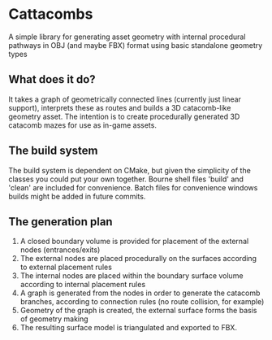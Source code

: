 # Cattacombs
A simple library for generating asset geometry with internal procedural pathways in OBJ (and maybe FBX) format using basic standalone geometry types

## What does it do?
It takes a graph of geometrically connected lines (currently just linear support), interprets these as routes and builds a 3D catacomb-like geometry asset.
The intention is to create procedurally generated 3D catacomb mazes for use as in-game assets.

## The build system
The build system is dependent on CMake, but given the simplicity of the classes you could put your own together.
Bourne shell files 'build' and 'clean' are included for convenience. Batch files for convenience windows builds might be added in future commits.

## The generation plan
1. A closed boundary volume is provided for placement of the external nodes (entrances/exits)
2. The external nodes are placed procedurally on the surfaces according to external placement rules
3. The internal nodes are placed within the boundary surface volume according to internal placement rules
4. A graph is generated from the nodes in order to generate the catacomb branches, according to connection rules (no route collision, for example)
5. Geometry of the graph is created, the external surface forms the basis of geometry making
6. The resulting surface model is triangulated and exported to FBX.

